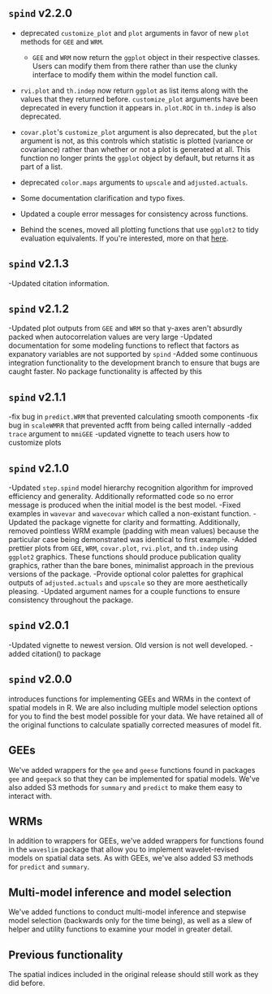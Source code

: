 ## `spind` v2.2.0
- deprecated `customize_plot` and `plot` arguments in favor of new `plot` methods
for `GEE` and `WRM`. 
    + `GEE` and `WRM` now return the `ggplot` object in their respective classes.
    Users can modify them from there rather than use the clunky interface to 
    modify them within the model function call.
    
- `rvi.plot` and `th.indep` now return
`ggplot` as list items along with the values that they returned before. 
`customize_plot` arguments have been deprecated in every function it appears in.
`plot.ROC` in `th.indep` is also deprecated.

- `covar.plot`'s `customize_plot` argument is also deprecated, but the `plot` 
argument is not, as this controls which statistic is plotted (variance or covariance)
rather than whether or not a plot is generated at all. This function no longer
prints the `ggplot` object by default, but returns it as part of a list.

- deprecated `color.maps` arguments to `upscale` and `adjusted.actuals`.

- Some documentation clarification and typo fixes.

- Updated a couple error messages for consistency across functions.

- Behind the scenes, moved all plotting functions that use `ggplot2` to tidy 
evaluation equivalents. If you're interested, more on that [here](https://github.com/tidyverse/ggplot2/blob/master/NEWS.md).


## `spind` v2.1.3
-Updated citation information.

## `spind` v2.1.2
-Updated plot outputs from `GEE` and `WRM` so that y-axes aren't absurdly packed when autocorrelation values are very large
-Updated documentation for some modeling functions to reflect that factors as expanatory variables are not supported by `spind`
-Added some continuous integration functionality to the development branch to ensure that bugs are caught faster. No package functionality is affected by this

## `spind` v2.1.1
-fix bug in `predict.WRM` that prevented calculating smooth components
-fix bug in `scaleWMRR` that prevented acfft from being called internally
-added `trace` argument to `mmiGEE`
-updated vignette to teach users how to customize plots

## `spind` v2.1.0
-Updated `step.spind` model hierarchy recognition algorithm for improved efficiency and generality. Additionally reformatted code so no error message is produced when the initial model is the best model.
-Fixed examples in `wavevar` and `wavecovar` which called a non-existant function.
-Updated the package vignette for clarity and formatting. Additionally, removed pointless WRM example (padding with mean values) because the particular case being demonstrated was identical to first example.
-Added prettier plots from `GEE`, `WRM`, `covar.plot`, `rvi.plot`, and `th.indep` using `ggplot2` graphics. These functions should produce publication quality graphics, rather than the bare bones, minimalist approach in the previous versions of the package. 
-Provide optional color palettes for graphical outputs of `adjusted.actuals` and `upscale` so they are more aesthetically pleasing.
-Updated argument names for a couple functions to ensure consistency throughout the package.


## `spind` v2.0.1
-Updated vignette to newest version. Old version is not well developed.
-added citation() to package 



## `spind` v2.0.0 
introduces functions for implementing GEEs and WRMs in the context of spatial models in R. We are also including multiple model selection options for you to find the best model possible for your data. We have retained all of the original functions to calculate spatially corrected measures of model fit.

## GEEs
We've added wrappers for the `gee` and `geese` functions found in packages `gee` and `geepack` so that they can be implemented for spatial models. We've also added S3 methods for `summary` and `predict` to make them easy to interact with. 

## WRMs
In addition to wrappers for GEEs, we've added wrappers for functions found in the `waveslim` package that allow you to implement wavelet-revised models on spatial data sets.  As with GEEs, we've also added S3 methods for `predict` and `summary`. 

## Multi-model inference and model selection
We've added functions to conduct multi-model inference and stepwise model selection (backwards only for the time being), as well as a slew of helper and utility functions to examine your model in greater detail. 

## Previous functionality
The spatial indices included in the original release should still work as they did before.
